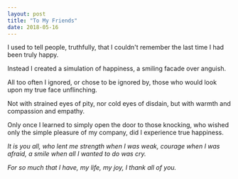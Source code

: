 ```yaml
---
layout: post
title: "To My Friends"
date: 2018-05-16
---
```


I used to tell people, truthfully, that I couldn't remember the last time I had been truly happy.

Instead I created a simulation of happiness, a smiling facade over anguish.

All too often I ignored, or chose to be ignored by, those who would look upon my true face unflinching.

Not with strained eyes of pity, nor cold eyes of disdain, but with warmth and compassion and empathy.

Only once I learned to simply open the door to those knocking, who wished only the simple pleasure of my company, did I experience true happiness.

_It is you all, who lent me strength when I was weak, courage when I was afraid, a smile when all I wanted to do was cry._

_For so much that I have, my life, my joy, I thank all of you._